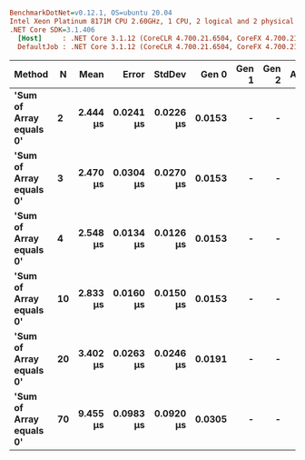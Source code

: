 ``` ini

BenchmarkDotNet=v0.12.1, OS=ubuntu 20.04
Intel Xeon Platinum 8171M CPU 2.60GHz, 1 CPU, 2 logical and 2 physical cores
.NET Core SDK=3.1.406
  [Host]     : .NET Core 3.1.12 (CoreCLR 4.700.21.6504, CoreFX 4.700.21.6905), X64 RyuJIT
  DefaultJob : .NET Core 3.1.12 (CoreCLR 4.700.21.6504, CoreFX 4.700.21.6905), X64 RyuJIT


```
|                  Method |  N |     Mean |     Error |    StdDev |  Gen 0 | Gen 1 | Gen 2 | Allocated |
|------------------------ |--- |---------:|----------:|----------:|-------:|------:|------:|----------:|
| **&#39;Sum of Array equals 0&#39;** |  **2** | **2.444 μs** | **0.0241 μs** | **0.0226 μs** | **0.0153** |     **-** |     **-** |     **312 B** |
| **&#39;Sum of Array equals 0&#39;** |  **3** | **2.470 μs** | **0.0304 μs** | **0.0270 μs** | **0.0153** |     **-** |     **-** |     **320 B** |
| **&#39;Sum of Array equals 0&#39;** |  **4** | **2.548 μs** | **0.0134 μs** | **0.0126 μs** | **0.0153** |     **-** |     **-** |     **320 B** |
| **&#39;Sum of Array equals 0&#39;** | **10** | **2.833 μs** | **0.0160 μs** | **0.0150 μs** | **0.0153** |     **-** |     **-** |     **344 B** |
| **&#39;Sum of Array equals 0&#39;** | **20** | **3.402 μs** | **0.0263 μs** | **0.0246 μs** | **0.0191** |     **-** |     **-** |     **384 B** |
| **&#39;Sum of Array equals 0&#39;** | **70** | **9.455 μs** | **0.0983 μs** | **0.0920 μs** | **0.0305** |     **-** |     **-** |     **584 B** |
